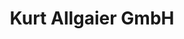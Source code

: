 ---
title: "Kurt Allgaier GmbH"
url: /kirchheim-unter-teck/kurt-allgaier-gmbh/
shop: Autowerkstatt
---